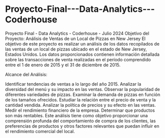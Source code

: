 # Proyecto-Final---Data-Analytics---Coderhouse
Proyecto Final - Data Analytics - Coderhouse - Julio 2024
Objetivo del Proyecto:
Análisis de Ventas de un Local de Pizzas en New Jersey
El objetivo de este proyecto es realizar un análisis de los datos recopilados de
las ventas de un local de pizzas ubicado en el estado de New Jersey, Estados
Unidos. Los datos proporcionados contienen información detallada sobre las
transacciones de venta realizadas en el período comprendido entre el 1 de
enero de 2015 y el 31 de diciembre de 2015.

Alcance del Análisis:

Identificar tendencias de ventas a lo largo del año 2015.
Analizar la diversidad del menú y su impacto en las ventas.
Observar la popularidad de diferentes variedades de pizzas.
Examinar la demanda de pizzas en función de los tamaños ofrecidos.
Estudiar la relación entre el precio de venta y la cantidad vendida.
Analizar la política de precios y su efecto en las ventas.
Medir el rendimiento financiero de la empresa.
Determinar que productos son más rentables.
Este análisis tiene como objetivo proporcionar una comprensión profunda del
comportamiento de compra de los clientes, las preferencias de productos y
otros factores relevantes que puedan influir en el rendimiento comercial del
local.
